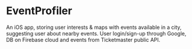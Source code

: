 # EventProfiler
An iOS app, storing user interests & maps with events available in a city, suggesting user about nearby events. User login/sign-up through Google, DB on Firebase cloud and events from Ticketmaster public API.
